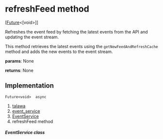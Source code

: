 
<div>

# refreshFeed method

</div>


[[Future](https://api.flutter.dev/flutter/dart-core/Future-class.html)\<[void\>]]




Refreshes the event feed by fetching the latest events from the API and
updating the event stream.

This method retrieves the latest events using the
`getNewFeedAndRefreshCache` method and adds the new events to the event
stream.

**params**: None

**returns**: None



## Implementation

``` language-dart
Future<void>  async 
```







1.  [talawa](../../index.md)
2.  [event_service](../../services_event_service/)
3.  [EventService](../../services_event_service/EventService-class.md)
4.  refreshFeed method

##### EventService class







